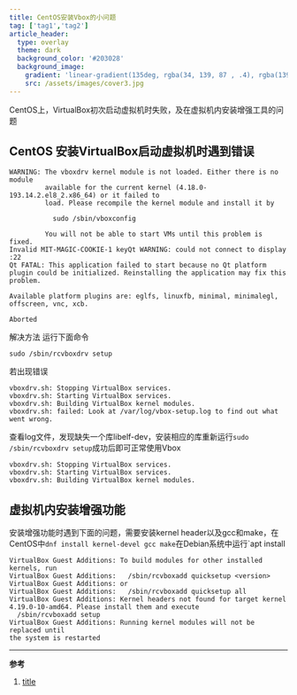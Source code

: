 ```yaml
---
title: CentOS安装Vbox的小问题
tag: ['tag1','tag2']
article_header:
  type: overlay
  theme: dark
  background_color: '#203028'
  background_image:
    gradient: 'linear-gradient(135deg, rgba(34, 139, 87 , .4), rgba(139, 34, 139, .4))'
    src: /assets/images/cover3.jpg
---
```


CentOS上，VirtualBox初次启动虚拟机时失败，及在虚拟机内安装增强工具的问题

<!--more-->

## CentOS 安装VirtualBox启动虚拟机时遇到错误
```
WARNING: The vboxdrv kernel module is not loaded. Either there is no module
         available for the current kernel (4.18.0-193.14.2.el8_2.x86_64) or it failed to
         load. Please recompile the kernel module and install it by

           sudo /sbin/vboxconfig

         You will not be able to start VMs until this problem is fixed.
Invalid MIT-MAGIC-COOKIE-1 keyQt WARNING: could not connect to display :22
Qt FATAL: This application failed to start because no Qt platform plugin could be initialized. Reinstalling the application may fix this problem.

Available platform plugins are: eglfs, linuxfb, minimal, minimalegl, offscreen, vnc, xcb.

Aborted

```
解决方法
运行下面命令

```
sudo /sbin/rcvboxdrv setup
```
若出现错误
```
vboxdrv.sh: Stopping VirtualBox services.
vboxdrv.sh: Starting VirtualBox services.
vboxdrv.sh: Building VirtualBox kernel modules.
vboxdrv.sh: failed: Look at /var/log/vbox-setup.log to find out what went wrong.
```
查看log文件，发现缺失一个库libelf-dev，安装相应的库重新运行`sudo /sbin/rcvboxdrv setup`成功后即可正常使用Vbox
```
vboxdrv.sh: Stopping VirtualBox services.
vboxdrv.sh: Starting VirtualBox services.
vboxdrv.sh: Building VirtualBox kernel modules.
```
## 虚拟机内安装增强功能

安装增强功能时遇到下面的问题，需要安装kernel header以及gcc和make，在CentOS中`dnf install kernel-devel gcc make`在Debian系统中运行`apt install 
```shell
VirtualBox Guest Additions: To build modules for other installed kernels, run
VirtualBox Guest Additions:   /sbin/rcvboxadd quicksetup <version>
VirtualBox Guest Additions: or
VirtualBox Guest Additions:   /sbin/rcvboxadd quicksetup all
VirtualBox Guest Additions: Kernel headers not found for target kernel 
4.19.0-10-amd64. Please install them and execute
  /sbin/rcvboxadd setup
VirtualBox Guest Additions: Running kernel modules will not be replaced until 
the system is restarted
```

---

**参考**
1. [title](url)
